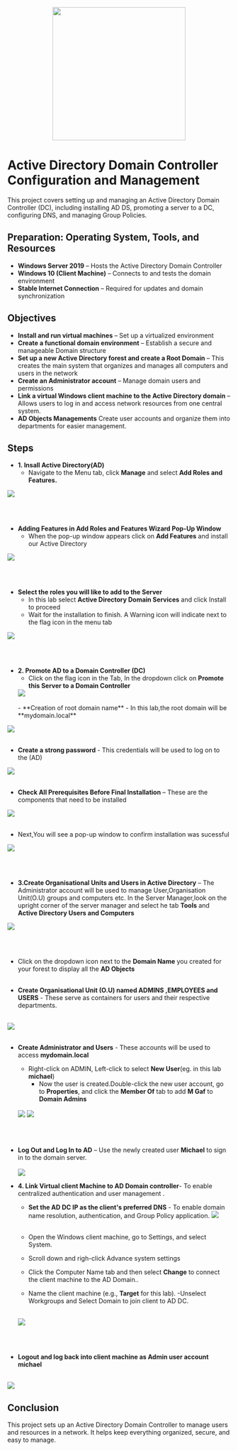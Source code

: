 <p align="center">
  <img src="https://github.com/user-attachments/assets/48ecb6c3-9465-4d26-9c94-5eee9f6ea8ee" width="300"/>
</p>

<h1> Active Directory Domain Controller Configuration and Management</h1>

This project covers setting up and managing an Active Directory Domain Controller (DC), including installing AD DS, promoting a server to a DC, configuring DNS, and managing Group Policies.

## Preparation: Operating System, Tools, and Resources  

- **Windows Server 2019** – Hosts the Active Directory Domain Controller  
- **Windows 10 (Client Machine)** – Connects to and tests the domain environment  
- **Stable Internet Connection** – Required for updates and domain synchronization  

## Objectives  

- **Install and run virtual machines** – Set up a virtualized environment
- **Create a functional domain environment** – Establish a secure and manageable Domain structure  
- **Set up a new Active Directory forest and create a Root Domain** –  This creates the main system that organizes and manages all computers and users in the network  
- **Create an Administrator account** – Manage domain users and permissions  
- **Link a virtual Windows client machine to the Active Directory domain** – Allows users to log in and access network resources from one central system.
- **AD Objects Managements** Create user accounts and organize them into departments for easier management.

## Steps

 - **1. Insall Active Directory(AD)**
   - Navigate to the Menu tab, click **Manage** and select **Add Roles and Features.**
 <img src="https://github.com/user-attachments/assets/00660db0-54b6-4c77-9b55-5b8082e4aae2"/>

<br></br>
  - **Adding Features in Add Roles and Features Wizard Pop-Up Window**
    - When the pop-up window appears click on **Add Features** and install our Active Directory
   <img src="https://github.com/user-attachments/assets/9343c117-6cf7-459b-9d88-38aa331feebb"/>

  <br></br>
  - **Select the roles you will like to add to the Server**
    - In this lab select **Active Directory Domain Services** and click Install to proceed
    - Wait for the installation to finish. A Warning icon will indicate next to the flag icon in the menu tab
  <img src="https://github.com/user-attachments/assets/c161c795-a257-469b-8997-c90afcc6fa52"/>

<br></br>
- **2. Promote AD to a Domain Controller (DC)**
  -  Click on the flag icon in the Tab, In the dropdown click on **Promote this Server to a Domain Controller**
   <img src="https://github.com/user-attachments/assets/a5d43db8-9bbd-41c9-bf67-5588f0a5ea12"/>
  <br></br>
  - **Creation of root domain name** - In this lab,the root domain will be **mydomain.local**
 <img src="https://github.com/user-attachments/assets/7949531e-4b79-4296-a526-f3152396d361"/>
  <br></br>

  - **Create a strong password** - This credentials will be used to log on to the (AD)
 <img src="https://github.com/user-attachments/assets/8c378a43-6dee-42c5-8dc0-c6ef3671dca3"/>
<br></br>

   - **Check All Prerequisites Before Final Installation** – These are the components that need to be installed
 <img src="https://github.com/user-attachments/assets/8653fb7c-7577-4269-b83b-940b375e108d"/>
  <br></br>
  
   - Next,You will see a pop-up window to confirm installation was sucessful
 <img src="https://github.com/user-attachments/assets/9921eb15-b810-43e4-a6b7-cbb678f9af5c"/>

 <br></br>
- **3.Create Organisational Units and Users in Active Directory** – The Administrator account will be used to manage User,Organisation Unit(O.U)
  groups and computers etc. In the Server Manager,look on the upright corner of the server manager and select he tab **Tools** and **Active Directory Users and Computers**
 <img src="https://github.com/user-attachments/assets/62e98bae-14fc-460c-8ed0-5f09348b335e"/>

<br></br>
 - Click on the dropdown icon next to the **Domain Name** you created for your forest to display all the **AD Objects** 
<br></br>

- **Create Organisational Unit (O.U) named ADMINS ,EMPLOYEES and USERS** - These serve as containers for users and their respective departments.
<br></br>

<img src="https://github.com/user-attachments/assets/a88c3035-bda4-4132-9164-b942a2b9f20c"/>
<br></br>

- **Create Administrator and Users** - These accounts will be used to access **mydomain.local**
  - Right-click on ADMIN, Left-click to select **New User**(eg. in this lab **michael**)
    - Now the user is created.Double-click the new user account, go to **Properties**, and click the **Member Of** tab to add **M Gaf** to **Domain Admins**
  <br></br>
  <img src="https://github.com/user-attachments/assets/38a1963f-f725-4075-a110-78458f0479e9"/>

   <img src="https://github.com/user-attachments/assets/a9cd6022-1695-4a5e-a80f-fd2fea190fca"/>
<br></br>

- **Log Out and Log In to AD** – Use the newly created user **Michael** to sign in to the domain server.
  <br></br>
  <img src= "https://github.com/user-attachments/assets/239c4472-8b82-4e0e-aa31-38c761af01c2"/>

- **4. Link Virtual client Machine to AD Domain controller**- To enable centralized authentication and user management .

  - **Set the AD DC IP as the client's preferred DNS** - To enable domain name resolution, authentication, and Group Policy application.
    <img src="https://github.com/user-attachments/assets/dd17d1b6-37e5-4ffc-ae51-cef402a50b8f"/>
   <br></br>
   
  - Open the Windows client machine, go to Settings, and select System.
  - Scroll down and righ-click Advance system settings
  - Click the Computer Name tab and then select **Change** to connect the client machine to the AD Domain..
  - Name the client machine (e.g., **Target** for this lab).
  -Unselect Workgroups and Select Domain to join client to AD DC.
  <br></br>
  <img src="https://github.com/user-attachments/assets/c9dd8ec1-a665-4eef-b4dd-24e44c9b1e96"/>
<br></br>
  - **Logout and log back into client machine as Admin user account **michael****
  <br></br>
  
  <img src="https://github.com/user-attachments/assets/99ff36f0-d288-4da8-af61-2c943a48441f"/>


<h2> Conclusion </h2>
<p>
This project sets up an Active Directory Domain Controller to manage users and resources in a network. It helps keep everything organized, secure, and easy to manage. </p>
